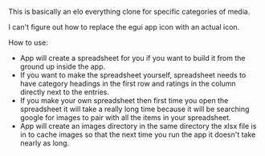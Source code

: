 This is basically an elo everything clone for specific categories of media. 

I can't figure out how to replace the egui app icon with an actual icon.

How to use:
- App will create a spreadsheet for you if you want to build it from the ground up inside the app.
- If you want to make the spreadsheet yourself, spreadsheet needs to have category headings in the first row and ratings in the column directly next to the entries.
- If you make your own spreadsheet then first time you open the spreadsheet it will take a really long time because it will be searching google for images to pair with all the items in your spreadsheet.
- App will create an images directory in the same directory the xlsx file is in to cache images so that the next time you run the app it doesn't take nearly as long.
